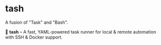 # tash

A fusion of "Task" and "Bash".

🚀 **tash** – A fast, YAML-powered task runner for local & remote automation with SSH & Docker support.

